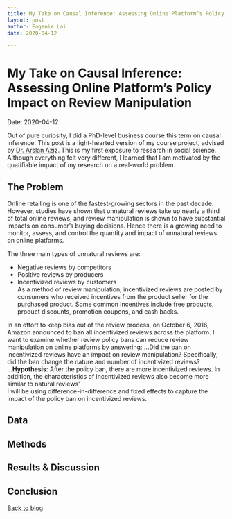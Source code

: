 ```yaml
---
title: My Take on Causal Inference: Assessing Online Platform’s Policy Impact on Review Manipulation
layout: post
author: Eugenie Lai
date: 2020-04-12

---
```


# My Take on Causal Inference: Assessing Online Platform’s Policy Impact on Review Manipulation  
Date: 2020-04-12

Out of pure curiosity, I did a PhD-level business course this term on causal inference. This post is a light-hearted version of my course project, advised by [Dr. Arslan Aziz](https://www.sauder.ubc.ca/people/arslan-aziz). This is my first exposure to research in social science. Although everything felt very different, I learned that I am motivated by the quatifiable impact of my research on a real-world problem.

## The Problem
Online retailing is one of the fastest-growing sectors in the past decade. However, studies have shown that unnatural reviews take up nearly a third of total online reviews, and review manipulation is shown to have substantial impacts on consumer’s buying decisions. Hence there is a growing need to monitor, assess, and control the quantity and impact of unnatural reviews on online platforms.

The three main types of unnatural reviews are:
* Negative reviews by competitors
* Positive reviews by producers
* Incentivized reviews by customers  
As a method of review manipulation, incentivized reviews are posted by consumers who received incentives from the product seller for the purchased product. Some common incentives include free products, product discounts, promotion coupons, and cash backs.

In an effort to keep bias out of the review process, on October 6, 2016, Amazon announced to ban all incentivized reviews across the platform. I want to examine whether review policy bans can reduce review manipulation on online platforms by answering:
...Did the ban on incentivized reviews have an impact on review manipulation? Specifically, did the ban change the nature and number of incentivized reviews?
...**Hypothesis**: After the policy ban, there are more incentivized reviews. In addition, the characteristics of incentivized reviews also become more similar to natural reviews'  
I will be using difference-in-difference and fixed effects to capture the impact of the policy ban on incentivized reviews.

## Data

## Methods

## Results & Discussion

## Conclusion

[Back to blog](../blog.html)